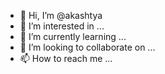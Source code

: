 - 👋 Hi, I’m @akashtya
- 👀 I’m interested in ...
- 🌱 I’m currently learning ...
- 💞️ I’m looking to collaborate on ...
- 📫 How to reach me ...

<!---
akashtya/akashtya is a ✨ special ✨ repository because its `README.md` (this file) appears on your GitHub profile.
You can click the Preview link to take a look at your changes.
--->
